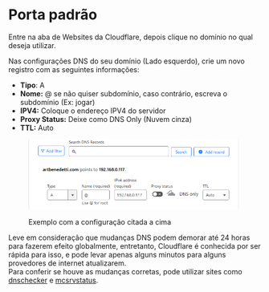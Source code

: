 # Porta padrão

Entre na aba de Websites da Cloudflare, depois clique no domínio no qual deseja utilizar.

Nas configurações DNS do seu domínio (Lado esquerdo), crie um novo registro com as seguintes informações:

* **Tipo**: A
* **Nome:** @ se não quiser subdomínio, caso contrário, escreva o subdomínio (Ex: jogar)
* **IPV4:** Coloque o endereço IPV4 do servidor
* **Proxy Status:** Deixe como DNS Only (Nuvem cinza)
* **TTL:** Auto

<figure><img src="../../../../.gitbook/assets/image (3) (1) (1) (1).png" alt=""><figcaption><p>Exemplo com a configuração citada a cima</p></figcaption></figure>

Leve em consideração que mudanças DNS podem demorar até 24 horas para fazerem efeito globalmente, entretanto, Cloudflare é conhecida por ser rápida para isso, e pode levar apenas alguns minutos para alguns provedores de internet atualizarem.\
Para conferir se houve as mudanças corretas, pode utilizar sites como [dnschecker](https://dnschecker.org/) e [mcsrvstatus](https://mcsrvstat.us/).
